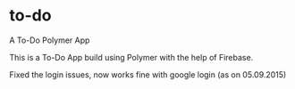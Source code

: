 # to-do
A To-Do Polymer App

This is a To-Do App build using Polymer with the help of Firebase.

Fixed the login issues, now works fine with google login (as on 05.09.2015)